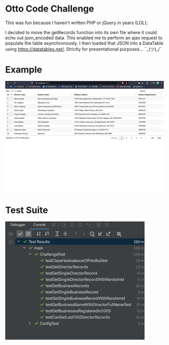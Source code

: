 # Otto Code Challenge

This was fun because I haven't written PHP or jQuery in years (LOL); 

I decided to move the getRecords function into its own file where it could echo out json_encoded data.
This enabled me to perform an ajax request to populate the table asynchronously.
I then loaded that JSON into a DataTable using https://datatables.net/.
Strictly for presentational purposes... ¯\_(ツ)_/¯

# Example
![Screen Shot 2023-04-12 at 4.44.19 PM.png](Screen%20Shot%202023-04-12%20at%204.44.19%20PM.png)

# Test Suite 
![Screen Shot 2023-04-12 at 4.43.19 PM.png](Screen%20Shot%202023-04-12%20at%204.43.19%20PM.png)
